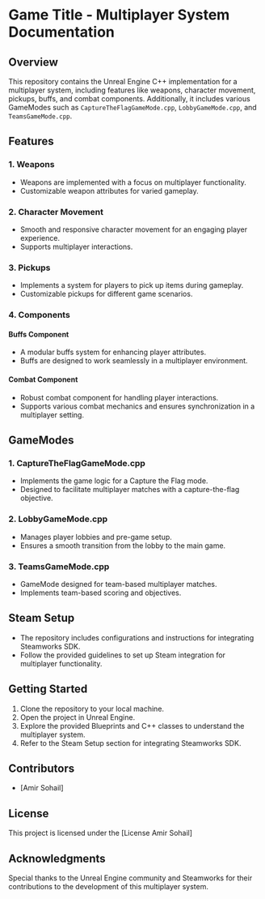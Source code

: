 # Game Title - Multiplayer System Documentation

## Overview

This repository contains the Unreal Engine C++ implementation for a multiplayer system, including features like weapons, character movement, pickups, buffs, and combat components. Additionally, it includes various GameModes such as `CaptureTheFlagGameMode.cpp`, `LobbyGameMode.cpp`, and `TeamsGameMode.cpp`.

## Features

### 1. Weapons

- Weapons are implemented with a focus on multiplayer functionality.
- Customizable weapon attributes for varied gameplay.

### 2. Character Movement

- Smooth and responsive character movement for an engaging player experience.
- Supports multiplayer interactions.

### 3. Pickups

- Implements a system for players to pick up items during gameplay.
- Customizable pickups for different game scenarios.

### 4. Components

#### Buffs Component

- A modular buffs system for enhancing player attributes.
- Buffs are designed to work seamlessly in a multiplayer environment.

#### Combat Component

- Robust combat component for handling player interactions.
- Supports various combat mechanics and ensures synchronization in a multiplayer setting.

## GameModes

### 1. CaptureTheFlagGameMode.cpp

- Implements the game logic for a Capture the Flag mode.
- Designed to facilitate multiplayer matches with a capture-the-flag objective.

### 2. LobbyGameMode.cpp

- Manages player lobbies and pre-game setup.
- Ensures a smooth transition from the lobby to the main game.

### 3. TeamsGameMode.cpp

- GameMode designed for team-based multiplayer matches.
- Implements team-based scoring and objectives.

## Steam Setup

- The repository includes configurations and instructions for integrating Steamworks SDK.
- Follow the provided guidelines to set up Steam integration for multiplayer functionality.

## Getting Started

1. Clone the repository to your local machine.
2. Open the project in Unreal Engine.
3. Explore the provided Blueprints and C++ classes to understand the multiplayer system.
4. Refer to the Steam Setup section for integrating Steamworks SDK.

## Contributors

- [Amir Sohail]
 

## License

This project is licensed under the [License Amir Sohail] 

## Acknowledgments

Special thanks to the Unreal Engine community and Steamworks for their contributions to the development of this multiplayer system.
